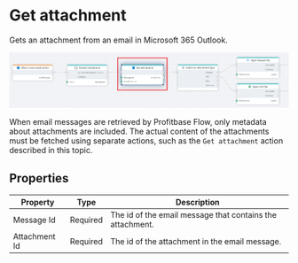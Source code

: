 # Get attachment

Gets an attachment from an email in Microsoft 365 Outlook.

![img](/images/flow/microsoft-365-outlook-get-attachment.png)

When email messages are retrieved by Profitbase Flow, only metadata about attachments are included. The actual content of the attachments must be fetched using separate actions, such as the `Get attachment` action described in this topic.

## Properties

| Property      | Type     | Description                                               |
| ------------- | -------- | --------------------------------------------------------- |
| Message Id    | Required | The id of the email message that contains the attachment. |
| Attachment Id | Required | The id of the attachment in the email message.            |
